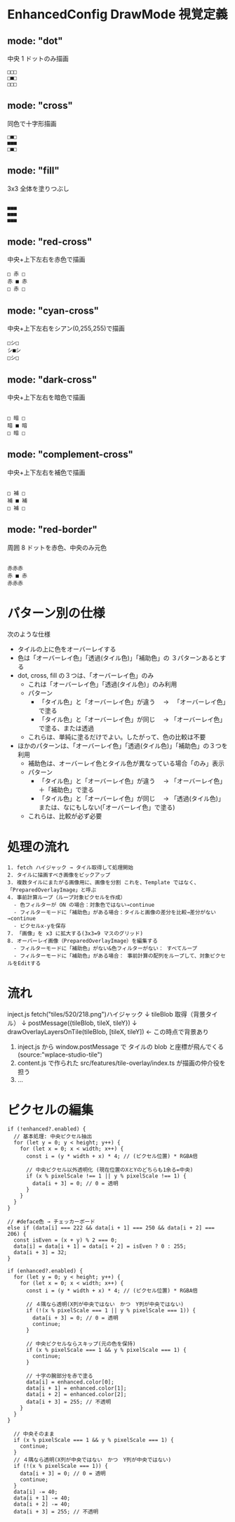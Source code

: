 # EnhancedConfig DrawMode 視覚定義

## mode: "dot"

中央 1 ドットのみ描画

```
□□□
□■□
□□□
```

## mode: "cross"

同色で十字形描画

```
□■□
■■■
□■□
```

## mode: "fill"

3x3 全体を塗りつぶし

```

■■■
■■■
■■■

```

## mode: "red-cross"

中央+上下左右を赤色で描画

```
□ 赤 □
赤 ■ 赤
□ 赤 □
```

## mode: "cyan-cross"

中央+上下左右をシアン(0,255,255)で描画

```
□シ□
シ■シ
□シ□
```

## mode: "dark-cross"

中央+上下左右を暗色で描画

```

□ 暗 □
暗 ■ 暗
□ 暗 □

```

## mode: "complement-cross"

中央+上下左右を補色で描画

```

□ 補 □
補 ■ 補
□ 補 □

```

## mode: "red-border"

周囲 8 ドットを赤色、中央のみ元色

```

赤赤赤
赤 ■ 赤
赤赤赤

```

# パターン別の仕様

次のような仕様

- タイルの上に色をオーバーレイする
- 色は「オーバーレイ色」「透過(タイル色)」「補助色」の ３パターンあるとする
- dot, cross, fill の３つは、「オーバーレイ色」のみ
  - これは「オーバーレイ色」「透過(タイル色)」のみ利用
  - パターン
    - 「タイル色」と「オーバーレイ色」が違う　 → 　「オーバーレイ色」で塗る
    - 「タイル色」と「オーバーレイ色」が同じ　 → 「オーバーレイ色」で塗る、または透過
  - これらは、単純に塗るだけでよい。したがって、色の比較は不要
- ほかのパターンは、「オーバーレイ色」「透過(タイル色)」「補助色」の３つを利用
  - 補助色は、オーバーレイ色とタイル色が異なっている場合「のみ」表示
  - パターン
    - 「タイル色」と「オーバーレイ色」が違う　 → 「オーバーレイ色」＋「補助色」で塗る
    - 「タイル色」と「オーバーレイ色」が同じ　 → 「透過(タイル色)」または、なにもしない(「オーバーレイ色」で塗る)
  - これらは、比較が必ず必要

# 処理の流れ

```
1. fetch ハイジャック → タイル取得して処理開始
2. タイルに描画すべき画像をピックアップ
3. 複数タイルにまたがる画像用に、画像を分割 これを、Template ではなく、「PreparedOverlayImage」と呼ぶ
4. 事前計算ループ（ループ対象ピクセルを作成）
  - 色フィルターが ON の場合：対象色ではない→continue
  - フィルターモードに「補助色」がある場合：タイルと画像の差分を比較→差分がない→continue
  - ピクセルx-yを保存
7. 「画像」を x3 に拡大する(3x3=9 マスのグリッド)
8. オーバーレイ画像（PreparedOverlayImage）を編集する
  - フィルターモードに「補助色」がない&色フィルターがない： すべてループ
  - フィルターモードに「補助色」がある場合： 事前計算の配列をループして、対象ピクセルをEditする
```

# 流れ

inject.js fetch("tiles/520/218.png")ハイジャック
↓
tileBlob 取得（背景タイル）
↓
postMessage({tileBlob, tileX, tileY})
↓
drawOverlayLayersOnTile(tileBlob, [tileX, tileY]) ← この時点で背景あり

1. inject.js から window.postMessage で タイルの blob と座標が飛んでくる(source:"wplace-studio-tile")
2. content.js で作られた src/features/tile-overlay/index.ts が描画の仲介役を担う
3. ...

# ピクセルの編集

```js:これが基本
if (!enhanced?.enabled) {
  // 基本処理: 中央ピクセル抽出
  for (let y = 0; y < height; y++) {
    for (let x = 0; x < width; x++) {
      const i = (y * width + x) * 4; // (ピクセル位置) * RGBA倍

      // 中央ピクセル以外透明化 (現在位置のXとYのどちらも1余る=中央)
      if (x % pixelScale !== 1 || y % pixelScale !== 1) {
        data[i + 3] = 0; // 0 = 透明
      }
    }
  }
}
```

```js:これは動作していない(あとで設置するか検討中)
// #deface色 → チェッカーボード
else if (data[i] === 222 && data[i + 1] === 250 && data[i + 2] === 206) {
  const isEven = (x + y) % 2 === 0;
  data[i] = data[i + 1] = data[i + 2] = isEven ? 0 : 255;
  data[i + 3] = 32;
}
```

```js: Enhanced処理 - 選択色周りに赤ドット(作成時)
if (enhanced?.enabled) {
  for (let y = 0; y < height; y++) {
    for (let x = 0; x < width; x++) {
      const i = (y * width + x) * 4; // (ピクセル位置) * RGBA倍

      // ４隅なら透明(X列が中央ではない　かつ　Y列が中央ではない)
      if (!(x % pixelScale === 1 || y % pixelScale === 1)) {
        data[i + 3] = 0; // 0 = 透明
        continue;
      }

      // 中央ピクセルならスキップ(元の色を保持)
      if (x % pixelScale === 1 && y % pixelScale === 1) {
        continue;
      }

      // 十字の腕部分を赤で塗る
      data[i] = enhanced.color[0];
      data[i + 1] = enhanced.color[1];
      data[i + 2] = enhanced.color[2];
      data[i + 3] = 255; // 不透明
    }
  }
}
```

```js:周囲を暗くする
  // 中央そのまま
  if (x % pixelScale === 1 && y % pixelScale === 1) {
    continue;
  }
  // ４隅なら透明(X列が中央ではない　かつ　Y列が中央ではない)
  if (!(x % pixelScale === 1)) {
    data[i + 3] = 0; // 0 = 透明
    continue;
  }
  data[i] -= 40;
  data[i + 1] -= 40;
  data[i + 2] -= 40;
  data[i + 3] = 255; // 不透明
```
